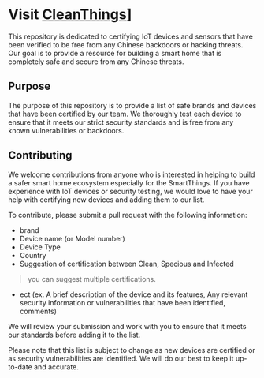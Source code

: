 Visit [CleanThings](https://cleanthings.github.io/)] 
======
This repository is dedicated to certifying IoT devices and sensors that have been verified to be free from any Chinese backdoors or hacking threats. Our goal is to provide a resource for building a smart home that is completely safe and secure from any Chinese threats.

Purpose
------

The purpose of this repository is to provide a list of safe brands and devices that have been certified by our team. We thoroughly test each device to ensure that it meets our strict security standards and is free from any known vulnerabilities or backdoors.

Contributing
------

We welcome contributions from anyone who is interested in helping to build a safer smart home ecosystem especially for the SmartThings. If you have experience with IoT devices or security testing, we would love to have your help with certifying new devices and adding them to our list.

To contribute, please submit a pull request with the following information:

 * brand
 * Device name (or Model number)
 * Device Type 
 * Country
 * Suggestion of certification between Clean, Specious and Infected
>you can suggest multiple certifications.
 * ect (ex. A brief description of the device and its features, Any relevant security information or vulnerabilities that have been identified, comments)

We will review your submission and work with you to ensure that it meets our standards before adding it to the list.

Please note that this list is subject to change as new devices are certified or as security vulnerabilities are identified. We will do our best to keep it up-to-date and accurate.
